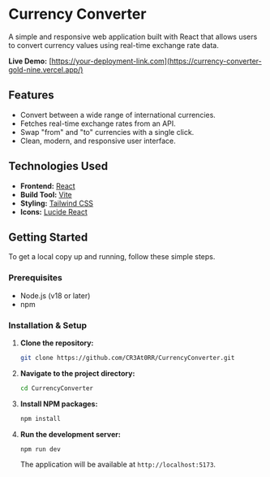 # Currency Converter

A simple and responsive web application built with React that allows users to convert currency values using real-time exchange rate data.

**Live Demo:** [https://your-deployment-link.com](https://currency-converter-gold-nine.vercel.app/)

## Features

-   Convert between a wide range of international currencies.
-   Fetches real-time exchange rates from an API.
-   Swap "from" and "to" currencies with a single click.
-   Clean, modern, and responsive user interface.

## Technologies Used

-   **Frontend:** [React](https://reactjs.org/)
-   **Build Tool:** [Vite](https://vitejs.dev/)
-   **Styling:** [Tailwind CSS](https://tailwindcss.com/)
-   **Icons:** [Lucide React](https://lucide.dev/)

## Getting Started

To get a local copy up and running, follow these simple steps.

### Prerequisites

-   Node.js (v18 or later)
-   npm

### Installation & Setup

1.  **Clone the repository:**
    ```sh
    git clone https://github.com/CR3At0RR/CurrencyConverter.git
    ```
2.  **Navigate to the project directory:**
    ```sh
    cd CurrencyConverter
    ```
3.  **Install NPM packages:**
    ```sh
    npm install
    ```
4.  **Run the development server:**
    ```sh
    npm run dev
    ```
    The application will be available at `http://localhost:5173`.
